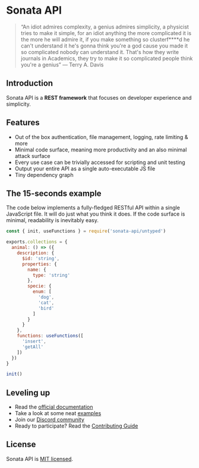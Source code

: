 # Sonata API
> “An idiot admires complexity, a genius admires simplicity, a physicist tries to make it simple, for an idiot anything the more complicated it is the more he will admire it, if you make something so clusterf****d he can't understand it he's gonna think you're a god cause you made it so complicated nobody can understand it. That's how they write journals in Academics, they try to make it so complicated people think you're a genius” — Terry A. Davis

## Introduction

Sonata API is a **REST framework** that focuses on developer experience and simplicity.

## Features

- Out of the box authentication, file management, logging, rate limiting & more
- Minimal code surface, meaning more productivity and an also minimal attack surface
- Every use case can be trivially accessed for scripting and unit testing
- Output your entire API as a single auto-executable JS file
- Tiny dependency graph


## The 15-seconds example

The code below implements a fully-fledged RESTful API within a single JavaScript file. It will do just what you think it does.
If the code surface is minimal, readability is inevitably easy.

```javascript
const { init, useFunctions } = require('sonata-api/untyped')

exports.collections = {
  animal: () => ({
    description: {
      $id: 'string',
      properties: {
        name: {
          type: 'string'
        },
        specie: {
          enum: [
            'dog',
            'cat',
            'bird'
          ]
        }
      }
    },
    functions: useFunctions([
      'insert',
      'getAll'
    ])
  })
}

init()
```

## Leveling up

- Read the [official documentation](https://sonata-api.github.io/docs/guide/getting-started)
- Take a look at some neat [examples](https://github.com/sonata-api/sonata-examples)
- Join our [Discord community]()
- Ready to participate? Read the [Contributing Guide](https://github.com/ringeringeraja/sonata-api/tree/master/CONTRIBUTING.md)

## License

Sonata API is [MIT licensed](https://github.com/ringeringeraja/sonata-api/tree/master/LICENSE).
